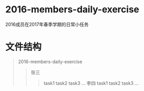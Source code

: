 # 2016-members-daily-exercise
2016成员在2017年春季学期的日常小任务 
# 文件结构
>2016-members-daily-exercise
>>张三
>>>task1
>>>task2
>>>task3
>>>...
>>李四
>>>task1
>>>task2
>>>task3
>>>...
